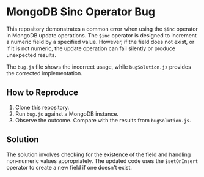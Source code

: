 # MongoDB $inc Operator Bug
This repository demonstrates a common error when using the `$inc` operator in MongoDB update operations.  The `$inc` operator is designed to increment a numeric field by a specified value. However, if the field does not exist, or if it is not numeric, the update operation can fail silently or produce unexpected results.

The `bug.js` file shows the incorrect usage, while `bugSolution.js` provides the corrected implementation.

## How to Reproduce
1. Clone this repository.
2. Run `bug.js` against a MongoDB instance.
3. Observe the outcome.  Compare with the results from `bugSolution.js`.

## Solution
The solution involves checking for the existence of the field and handling non-numeric values appropriately.  The updated code uses the `$setOnInsert` operator to create a new field if one doesn't exist.